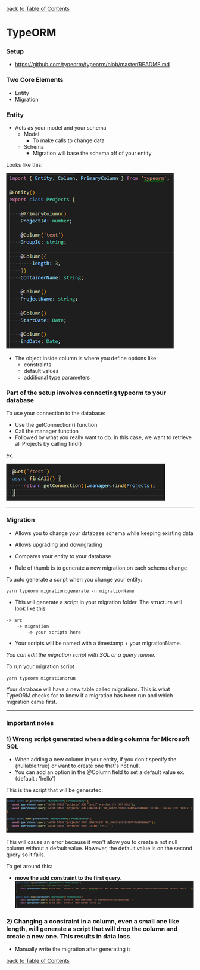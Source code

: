 [back to Table of Contents](../README.md/#toc)

# <a name="to"></a>TypeORM

### Setup
- https://github.com/typeorm/typeorm/blob/master/README.md

### Two Core Elements
- Entity
- Migration

### Entity
- Acts as your model and your schema
    - Model
        - To make calls to change data
    - Schema
        - Migration will base the schema off of your entity

Looks like this:

![entity](../assets/typeORM/entity.png)

- The object inside column is where you define options like:
    - constraints
    - default values
    - additional type parameters

### Part of the setup involves connecting typeorm to your database

To use your connection to the database:
- Use the getConnection() function
- Call the manager function
- Followed by what you really want to do. In this case, we want to retrieve all Projects by calling find()

ex.

![test](../assets/typeORM/test.png)


---

### Migration
- Allows you to change your database schema while keeping existing data
- Allows upgrading and downgrading
- Compares your entity to your database

- Rule of thumb is to generate a new migration on each schema change.

To auto generate a script when you change your entity:
```
yarn typeorm migration:generate -n migrationName
```

- This will generate a script in your migration folder. The structure will look like this

```
-> src
    -> migration
        -> your scripts here
```
- Your scripts will be named with a timestamp + your migrationName.

_You can edit the migration script with SQL or a query runner._

To run your migration script
```
yarn typeorm migration:run
```

Your database will have a new table called migrations. This is what TypeORM checks for to know if a migration has been run and which migration came first.

---

### Important notes

### 1) Wrong script generated when adding columns for Microsoft SQL
- When adding a new column in your entity, if you don't specify the {nullable:true} or want to create one that's not null.
- You can add an option in the @Column field to set a default value ex.  {default : 'hello'}

This is the script that will be generated:

![mirgationEx](../assets/typeORM/migrationEx.png)

This will cause an error because it won't allow you to create a not null column without a default value. However, the default value is on the second query so it fails.

To get around this:
- **move the add constraint to the first query.**
![fixed](../assets/typeORM/fixed.png)

### 2) Changing a constraint in a column, even a small one like length, will generate a script that will drop the column and create a new one. This results in data loss
- Manually write the migration after generating it


[back to Table of Contents](../README.md/#toc)





